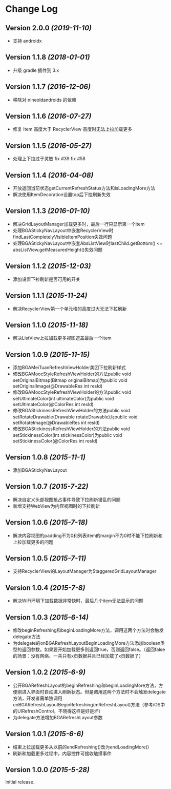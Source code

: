 Change Log
==========

Version 2.0.0 *(2019-11-10)*
----------------------------

- 支持 androidx

Version 1.1.8 *(2018-01-01)*
----------------------------

- 升级 gradle 插件到 3.x

Version 1.1.7 *(2016-12-06)*
----------------------------

- 移除对 nineoldandroids 的依赖

Version 1.1.6 *(2016-07-27)*
----------------------------

- 修复 Item 高度大于 RecyclerView 高度时无法上拉加载更多

Version 1.1.5 *(2016-05-27)*
----------------------------

- 处理上下拉过于灵敏  fix #39  fix #58

Version 1.1.4 *(2016-04-08)*
----------------------------

- 开放返回当前状态getCurrentRefreshStatus方法和isLoadingMore方法
- 解决使用ItemDecoration设置top后下拉刷新失效

Version 1.1.3 *(2016-01-10)*
----------------------------

- 解决GridLayoutManager加载更多时，最后一行只显示第一个item
- 处理BGAStickyNavLayout中嵌套RecyclerView时findLastCompletelyVisibleItemPosition失效问题
- 处理BGAStickyNavLayout中嵌套AbsListView时lastChild.getBottom() <= absListView.getMeasuredHeight()失效问题

Version 1.1.2 *(2015-12-03)*
----------------------------

- 添加设置下拉刷新是否可用的开关

Version 1.1.1 *(2015-11-24)*
----------------------------

- 解决RecyclerView第一个单元格的高度过大无法下拉刷新

Version 1.1.0 *(2015-11-18)*
----------------------------

- 解决ListView上拉加载更多视图遮盖最后一个item

Version 1.0.9 *(2015-11-15)*
----------------------------

- 添加BGAMeiTuanRefreshViewHolder美团下拉刷新样式
- 修改BGAMoocStyleRefreshViewHolder的方法public void setOriginalBitmap(Bitmap originalBitmap)为public void setOriginalImage(@DrawableRes int resId)
- 修改BGAMoocStyleRefreshViewHolder的方法public void setUltimateColor(int ultimateColor)为public void setUltimateColor(@ColorRes int resId)
- 修改BGAStickinessRefreshViewHolder的方法public void setRotateDrawable(Drawable rotateDrawable)为public void setRotateImage(@DrawableRes int resId)
- 修改BGAStickinessRefreshViewHolder的方法public void setStickinessColor(int stickinessColor)为public void setStickinessColor(@ColorRes int resId)

Version 1.0.8 *(2015-11-1)*
----------------------------

- 添加BGAStickyNavLayout

Version 1.0.7 *(2015-7-22)*
----------------------------

- 解决自定义头部视图抢占事件导致下拉刷新错乱的问题
- 新增支持WebView为内容视图时的下拉刷新

Version 1.0.6 *(2015-7-18)*
----------------------------

- 解决内容视图的padding不为0和列表item的margin不为0时不能下拉刷新和上拉加载更多的问题

Version 1.0.5 *(2015-7-11)*
----------------------------

- 支持RecyclerView的LayoutManager为StaggeredGridLayoutManager

Version 1.0.4 *(2015-7-8)*
----------------------------

- 解决WiFi环境下加载数据非常快时，最后几个item无法显示的问题

Version 1.0.3 *(2015-6-14)*
----------------------------

- 修改beginRefreshing和beginLoadingMore方法，调用这两个方法时会触发delegate方法
- 为delegate的onBGARefreshLayoutBeginLoadingMore方法添加boolean类型的返回参数。如果要开始加载更多则返回true，否则返回false。（返回false的场景：没有网络、一共只有x页数据并且已经加载了x页数据了）

Version 1.0.2 *(2015-6-9)*
----------------------------

- 公开BGARefreshLayout的beginRefreshing和beginLoadingMore方法，方便刚进入界面时自动进入刷新状态。但是调用这两个方法时不会触发delegate方法，开发者需单独调用onBGARefreshLayoutBeginRefreshing(mRefreshLayout)方法（参考iOS中的UIRefreshControl，不晓得这样是好是坏）
- 为delegate方法增加BGARefreshLayout参数

Version 1.0.1 *(2015-6-6)*
----------------------------

- 结束上拉加载更多从以前的endRefreshing()改为endLoadingMore()
- 刷新和加载更多过程中，内容控件可接收触摸事件

Version 1.0.0 *(2015-5-28)*
----------------------------

Initial release.
